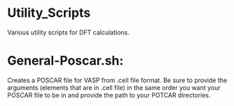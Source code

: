 # Utility_Scripts
Various utility scripts for DFT calculations.

General-Poscar.sh: 
==================
Creates a POSCAR file for VASP from .cell file format. Be sure to provide the arguments (elements that are in .cell file) in the same order you want your POSCAR file to be in and provide the path to your POTCAR directories.

